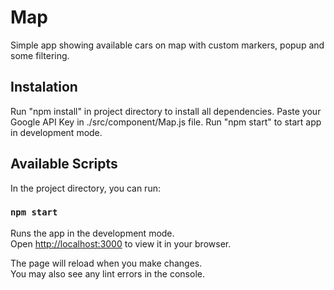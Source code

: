 # Map

Simple app showing available cars on map with custom markers, popup and some filtering. 

## Instalation

Run "npm install" in project directory to install all dependencies. Paste your Google API Key in ./src/component/Map.js file. Run "npm start" to start app in development mode.

## Available Scripts

In the project directory, you can run:

### `npm start`

Runs the app in the development mode.\
Open [http://localhost:3000](http://localhost:3000) to view it in your browser.

The page will reload when you make changes.\
You may also see any lint errors in the console.

